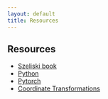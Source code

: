 ```yaml
---
layout: default
title: Resources
---
```

## Resources

* [Szeliski book](http://szeliski.org/Book/)
* [Python](https://www.python.org/)
* [Pytorch](https://pytorch.org/)
* [Coordinate Transformations](./Resources/CoordinateTransforms.pdf)

